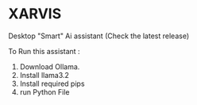 # XARVIS
Desktop "Smart" Ai assistant 
(Check the latest release)

To Run this assistant :

1. Download Ollama.
2. Install llama3.2
3. Install required pips
4. run Python File
